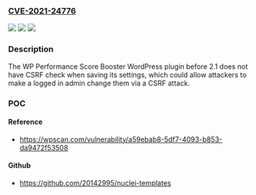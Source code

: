 ### [CVE-2021-24776](https://cve.mitre.org/cgi-bin/cvename.cgi?name=CVE-2021-24776)
![](https://img.shields.io/static/v1?label=Product&message=WP%20Performance%20Score%20Booster%20%E2%80%93%20Optimize%20Speed%2C%20Enable%20Cache%20%26%20Page%20Preload&color=blue)
![](https://img.shields.io/static/v1?label=Version&message=2.1%3C%202.1%20&color=brighgreen)
![](https://img.shields.io/static/v1?label=Vulnerability&message=CWE-352%20Cross-Site%20Request%20Forgery%20(CSRF)&color=brighgreen)

### Description

The WP Performance Score Booster WordPress plugin before 2.1 does not have CSRF check when saving its settings, which could allow attackers to make a logged in admin change them via a CSRF attack.

### POC

#### Reference
- https://wpscan.com/vulnerability/a59ebab8-5df7-4093-b853-da9472f53508

#### Github
- https://github.com/20142995/nuclei-templates


